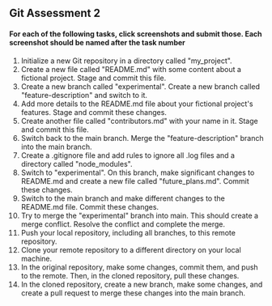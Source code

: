 ## Git Assessment 2

#### For each of the following tasks, click screenshots and submit those. Each screenshot should be named after the task number

1. Initialize a new Git repository in a directory called "my_project".
2. Create a new file called "README.md" with some content about a fictional project. Stage and commit this file.
3. Create a new branch called "experimental". Create a new branch called "feature-description" and switch to it.
4. Add more details to the README.md file about your fictional project's features. Stage and commit these changes.
5. Create another file called "contributors.md" with your name in it. Stage and commit this file.
6. Switch back to the main branch. Merge the "feature-description" branch into the main branch.
7. Create a .gitignore file and add rules to ignore all .log files and a directory called "node_modules".
8. Switch to "experimental". On this branch, make significant changes to README.md and create a new file called "future_plans.md". Commit these changes.
9. Switch to the main branch and make different changes to the README.md file. Commit these changes.
10. Try to merge the "experimental" branch into main. This should create a merge conflict. Resolve the conflict and complete the merge.
11. Push your local repository, including all branches, to this remote repository.
12. Clone your remote repository to a different directory on your local machine.
13. In the original repository, make some changes, commit them, and push to the remote. Then, in the cloned repository, pull these changes.
14. In the cloned repository, create a new branch, make some changes, and create a pull request to merge these changes into the main branch.
